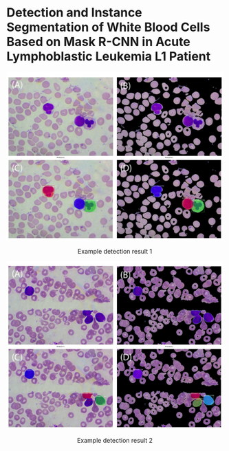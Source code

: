 # Detection and Instance Segmentation of White Blood Cells Based on Mask R-CNN in Acute Lymphoblastic Leukemia L1 Patient
![image](images/Picture1.jpg)
<p align="center">
    Example detection result 1
</p>  

![image](images/Picture2.jpg)
<p align="center">
    Example detection result 2
</p>
